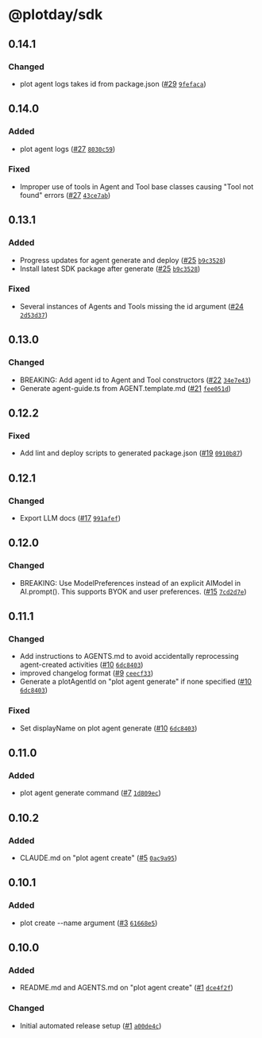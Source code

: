 # @plotday/sdk

## 0.14.1

### Changed

- plot agent logs takes id from package.json ([#29](https://github.com/plotday/plot/pull/29) [`9fefaca`](https://github.com/plotday/plot/commit/9fefaca426640fb84f7433471340d4f8ab4ba7b4))

## 0.14.0

### Added

- plot agent logs ([#27](https://github.com/plotday/plot/pull/27) [`8030c59`](https://github.com/plotday/plot/commit/8030c5951a72dc6326b06d798ea150843cdc0143))

### Fixed

- Improper use of tools in Agent and Tool base classes causing "Tool not found" errors ([#27](https://github.com/plotday/plot/pull/27) [`43ce7ab`](https://github.com/plotday/plot/commit/43ce7abdd97bea1fc8ee8569fd371f5f249c498c))

## 0.13.1

### Added

- Progress updates for agent generate and deploy ([#25](https://github.com/plotday/plot/pull/25) [`b9c3528`](https://github.com/plotday/plot/commit/b9c35288c9a49a9a4d21f59b637146e33c15fe87))
- Install latest SDK package after generate ([#25](https://github.com/plotday/plot/pull/25) [`b9c3528`](https://github.com/plotday/plot/commit/b9c35288c9a49a9a4d21f59b637146e33c15fe87))

### Fixed

- Several instances of Agents and Tools missing the id argument ([#24](https://github.com/plotday/plot/pull/24) [`2d53d37`](https://github.com/plotday/plot/commit/2d53d3794419ee218976d6468319ae9129c93088))

## 0.13.0

### Changed

- BREAKING: Add agent id to Agent and Tool constructors ([#22](https://github.com/plotday/plot/pull/22) [`34e7e43`](https://github.com/plotday/plot/commit/34e7e439d2d625e6749195623fe55389ff857e2a))
- Generate agent-guide.ts from AGENT.template.md ([#21](https://github.com/plotday/plot/pull/21) [`fee051d`](https://github.com/plotday/plot/commit/fee051dcb33729826cb31910e74fbdf8f57acdeb))

## 0.12.2

### Fixed

- Add lint and deploy scripts to generated package.json ([#19](https://github.com/plotday/plot/pull/19) [`0910b87`](https://github.com/plotday/plot/commit/0910b8770cd5cc404d5cedbe0e3380a624f7e348))

## 0.12.1

### Changed

- Export LLM docs ([#17](https://github.com/plotday/plot/pull/17) [`991afef`](https://github.com/plotday/plot/commit/991afeff288dfdaae4fb4f69a6471578149805aa))

## 0.12.0

### Changed

- BREAKING: Use ModelPreferences instead of an explicit AIModel in AI.prompt(). This supports BYOK and user preferences. ([#15](https://github.com/plotday/plot/pull/15) [`7cd2d7e`](https://github.com/plotday/plot/commit/7cd2d7e2f706abf464c2436076c30567e96a01f3))

## 0.11.1

### Changed

- Add instructions to AGENTS.md to avoid accidentally reprocessing agent-created activities ([#10](https://github.com/plotday/plot/pull/10) [`6dc8403`](https://github.com/plotday/plot/commit/6dc8403))
- improved changelog format ([#9](https://github.com/plotday/plot/pull/9) [`ceecf33`](https://github.com/plotday/plot/commit/ceecf33))
- Generate a plotAgentId on "plot agent generate" if none specified ([#10](https://github.com/plotday/plot/pull/10) [`6dc8403`](https://github.com/plotday/plot/commit/6dc8403))

### Fixed

- Set displayName on plot agent generate ([#10](https://github.com/plotday/plot/pull/10) [`6dc8403`](https://github.com/plotday/plot/commit/6dc8403))

## 0.11.0

### Added

- plot agent generate command ([#7](https://github.com/plotday/plot/pull/7) [`1d809ec`](https://github.com/plotday/plot/commit/1d809ec778244921cda072eb3744f36e28b3c1b4))

## 0.10.2

### Added

- CLAUDE.md on "plot agent create" ([#5](https://github.com/plotday/plot/pull/5) [`0ac9a95`](https://github.com/plotday/plot/commit/0ac9a95953212ccd3abb3517e143e6a0957c061b14))

## 0.10.1

### Added

- plot create --name argument ([#3](https://github.com/plotday/plot/pull/3) [`61668e5`](https://github.com/plotday/plot/commit/61668e5fb6a640f0894f922bc852f2669dd4ea39))

## 0.10.0

### Added

- README.md and AGENTS.md on "plot agent create" ([#1](https://github.com/plotday/plot/pull/1) [`dce4f2f`](https://github.com/plotday/plot/commit/dce4f2ff3596bd9c73212c90a1cd49a7dac12f48))

### Changed

- Initial automated release setup ([#1](https://github.com/plotday/plot/pull/1) [`a00de4c`](https://github.com/plotday/plot/commit/a00de4c48e3ec1d6190235d1d38fd3e5d398d480))
